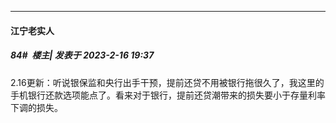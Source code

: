 
*****

####  江宁老实人  
##### 84#         楼主| 发表于 2023-2-16 19:37

2.16更新：听说银保监和央行出手干预，提前还贷不用被银行拖很久了，我这里的手机银行还款选项能点了。看来对于银行，提前还贷潮带来的损失要小于存量利率下调的损失。

